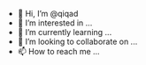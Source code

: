 - 👋 Hi, I’m @qiqad
- 👀 I’m interested in ...
- 🌱 I’m currently learning ...
- 💞️ I’m looking to collaborate on ...
- 📫 How to reach me ...

<!---
qiqad/qiqad is a ✨ special ✨ repository because its `README.md` (this file) appears on your GitHub profile.
You can click the Preview link to take a look at your changes.
--->
